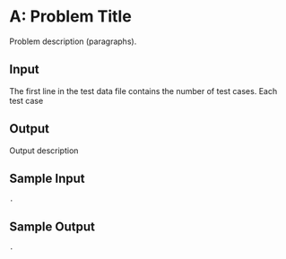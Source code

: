 # A: Problem Title

Problem description (paragraphs).

## Input

The first line in the test data file contains the number of test cases. Each test case

## Output

Output description

## Sample Input

```
.
```

## Sample Output

```
.
```
